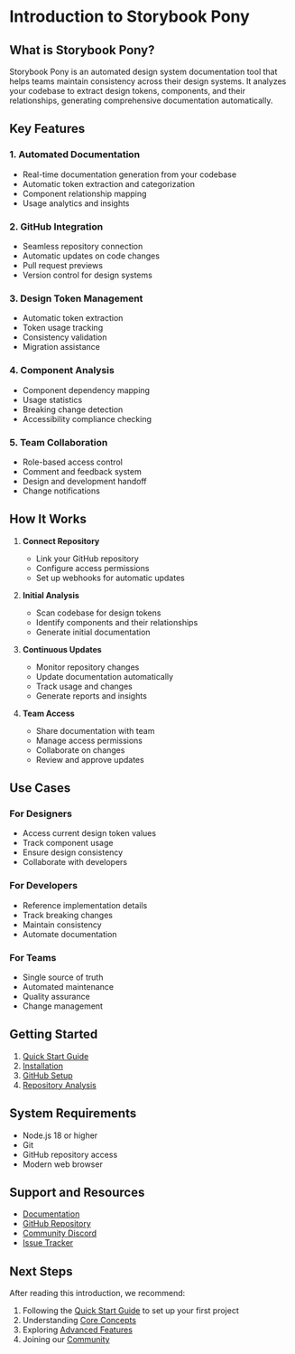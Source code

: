 # Introduction to Storybook Pony

## What is Storybook Pony?

Storybook Pony is an automated design system documentation tool that helps teams maintain consistency across their design systems. It analyzes your codebase to extract design tokens, components, and their relationships, generating comprehensive documentation automatically.

## Key Features

### 1. Automated Documentation
- Real-time documentation generation from your codebase
- Automatic token extraction and categorization
- Component relationship mapping
- Usage analytics and insights

### 2. GitHub Integration
- Seamless repository connection
- Automatic updates on code changes
- Pull request previews
- Version control for design systems

### 3. Design Token Management
- Automatic token extraction
- Token usage tracking
- Consistency validation
- Migration assistance

### 4. Component Analysis
- Component dependency mapping
- Usage statistics
- Breaking change detection
- Accessibility compliance checking

### 5. Team Collaboration
- Role-based access control
- Comment and feedback system
- Design and development handoff
- Change notifications

## How It Works

1. **Connect Repository**
   - Link your GitHub repository
   - Configure access permissions
   - Set up webhooks for automatic updates

2. **Initial Analysis**
   - Scan codebase for design tokens
   - Identify components and their relationships
   - Generate initial documentation

3. **Continuous Updates**
   - Monitor repository changes
   - Update documentation automatically
   - Track usage and changes
   - Generate reports and insights

4. **Team Access**
   - Share documentation with team
   - Manage access permissions
   - Collaborate on changes
   - Review and approve updates

## Use Cases

### For Designers
- Access current design token values
- Track component usage
- Ensure design consistency
- Collaborate with developers

### For Developers
- Reference implementation details
- Track breaking changes
- Maintain consistency
- Automate documentation

### For Teams
- Single source of truth
- Automated maintenance
- Quality assurance
- Change management

## Getting Started

1. [Quick Start Guide](./quick-start.md)
2. [Installation](./installation.md)
3. [GitHub Setup](./guides/github-setup.md)
4. [Repository Analysis](./guides/repository-analysis.md)

## System Requirements

- Node.js 18 or higher
- Git
- GitHub repository access
- Modern web browser

## Support and Resources

- [Documentation](https://docs.storybookpony.dev)
- [GitHub Repository](https://github.com/GmanFooFoo/storybookPony)
- [Community Discord](https://discord.gg/storybookpony)
- [Issue Tracker](https://github.com/GmanFooFoo/storybookPony/issues)

## Next Steps

After reading this introduction, we recommend:

1. Following the [Quick Start Guide](./quick-start.md) to set up your first project
2. Understanding [Core Concepts](./concepts/design-system.md)
3. Exploring [Advanced Features](./advanced/performance.md)
4. Joining our [Community](https://discord.gg/storybookpony) 